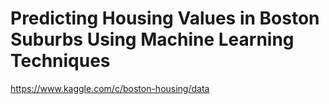 # Predicting Housing Values in Boston Suburbs Using Machine Learning Techniques

https://www.kaggle.com/c/boston-housing/data
